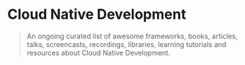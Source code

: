 # Cloud Native Development
> An ongoing curated list of awesome frameworks, books, articles, talks, screencasts, recordings, libraries, learning tutorials and resources about Cloud Native Development.
